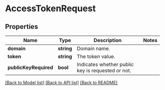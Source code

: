 # AccessTokenRequest

## Properties
Name | Type | Description | Notes
------------ | ------------- | ------------- | -------------
**domain** | **string** | Domain name. | 
**token** | **string** | The token value. | 
**publicKeyRequired** | **bool** | Indicates whether public key is requested or not. | 

[[Back to Model list]](../README.md#documentation-for-models) [[Back to API list]](../README.md#documentation-for-api-endpoints) [[Back to README]](../README.md)


